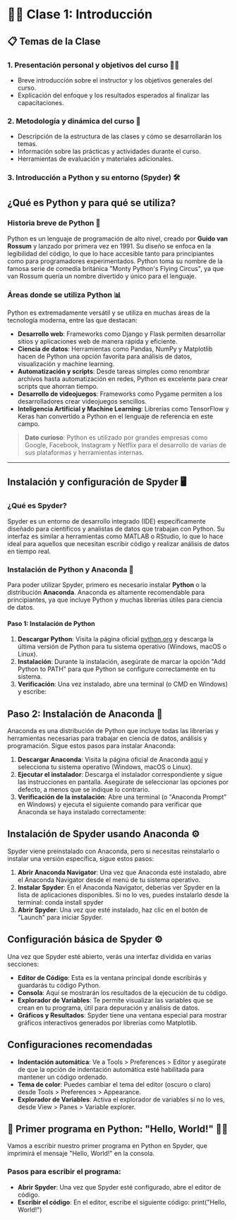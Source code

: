 # 🧑‍🏫 **Clase 1: Introducción**

## 📋 Temas de la Clase

### 1. Presentación personal y objetivos del curso 👨‍🏫
   - Breve introducción sobre el instructor y los objetivos generales del curso.
   - Explicación del enfoque y los resultados esperados al finalizar las capacitaciones.

### 2. Metodología y dinámica del curso 📅
   - Descripción de la estructura de las clases y cómo se desarrollarán los temas.
   - Información sobre las prácticas y actividades durante el curso.
   - Herramientas de evaluación y materiales adicionales.

### 3. Introducción a Python y su entorno (Spyder) 🛠️
## **¿Qué es Python y para qué se utiliza?**

### Historia breve de Python 🐍
Python es un lenguaje de programación de alto nivel, creado por **Guido van Rossum** y lanzado por primera vez en 1991. Su diseño se enfoca en la legibilidad del código, lo que lo hace accesible tanto para principiantes como para programadores experimentados. Python toma su nombre de la famosa serie de comedia británica "Monty Python's Flying Circus", ya que van Rossum quería un nombre divertido y único para el lenguaje.

### Áreas donde se utiliza Python 📊
Python es extremadamente versátil y se utiliza en muchas áreas de la tecnología moderna, entre las que destacan:

- **Desarrollo web**: Frameworks como Django y Flask permiten desarrollar sitios y aplicaciones web de manera rápida y eficiente.
- **Ciencia de datos**: Herramientas como Pandas, NumPy y Matplotlib hacen de Python una opción favorita para análisis de datos, visualización y machine learning.
- **Automatización y scripts**: Desde tareas simples como renombrar archivos hasta automatización en redes, Python es excelente para crear scripts que ahorran tiempo.
- **Desarrollo de videojuegos**: Frameworks como Pygame permiten a los desarrolladores crear videojuegos sencillos.
- **Inteligencia Artificial y Machine Learning**: Librerías como TensorFlow y Keras han convertido a Python en el lenguaje de referencia en este campo.
  
> **Dato curioso**: Python es utilizado por grandes empresas como Google, Facebook, Instagram y Netflix para el desarrollo de varias de sus plataformas y herramientas internas.

---

## **Instalación y configuración de Spyder** 🖥️

### ¿Qué es Spyder?
Spyder es un entorno de desarrollo integrado (IDE) específicamente diseñado para científicos y analistas de datos que trabajan con Python. Su interfaz es similar a herramientas como MATLAB o RStudio, lo que lo hace ideal para aquellos que necesitan escribir código y realizar análisis de datos en tiempo real.

### Instalación de Python y Anaconda 🚀
Para poder utilizar Spyder, primero es necesario instalar **Python** o la distribución **Anaconda**. Anaconda es altamente recomendable para principiantes, ya que incluye Python y muchas librerías útiles para ciencia de datos.

#### Paso 1: Instalación de Python
1. **Descargar Python**: Visita la página oficial [python.org](https://www.python.org/) y descarga la última versión de Python para tu sistema operativo (Windows, macOS o Linux).
2. **Instalación**: Durante la instalación, asegúrate de marcar la opción "Add Python to PATH" para que Python se configure correctamente en tu sistema.
3. **Verificación**: Una vez instalado, abre una terminal (o CMD en Windows) y escribe:

## Paso 2: Instalación de Anaconda 🚀

Anaconda es una distribución de Python que incluye todas las librerías y herramientas necesarias para trabajar en ciencia de datos, análisis y programación. Sigue estos pasos para instalar Anaconda:

1. **Descargar Anaconda**: Visita la página oficial de Anaconda [aquí](https://www.anaconda.com/products/individual) y selecciona tu sistema operativo (Windows, macOS o Linux).
2. **Ejecutar el instalador**: Descarga el instalador correspondiente y sigue las instrucciones en pantalla. Asegúrate de seleccionar las opciones por defecto, a menos que se indique lo contrario.
3. **Verificación de la instalación**: Abre una terminal (o "Anaconda Prompt" en Windows) y ejecuta el siguiente comando para verificar que Anaconda se haya instalado correctamente:


## Instalación de Spyder usando Anaconda ⚙️
Spyder viene preinstalado con Anaconda, pero si necesitas reinstalarlo o instalar una versión específica, sigue estos pasos:

1. **Abrir Anaconda Navigator**: Una vez que Anaconda esté instalado, abre el Anaconda Navigator desde el menú de tu sistema operativo.
2. **Instalar Spyder**: En el Anaconda Navigator, deberías ver Spyder en la lista de aplicaciones disponibles. Si no lo ves, puedes instalarlo desde la terminal:
conda install spyder
3. **Abrir Spyder**: Una vez que esté instalado, haz clic en el botón de "Launch" para iniciar Spyder.

## Configuración básica de Spyder ⚙️
Una vez que Spyder esté abierto, verás una interfaz dividida en varias secciones:

- **Editor de Código**: Esta es la ventana principal donde escribirás y guardarás tu código Python.
- **Consola**: Aquí se mostrarán los resultados de la ejecución de tu código.
- **Explorador de Variables**: Te permite visualizar las variables que se crean en tu programa, útil para depuración y análisis de datos.
- **Gráficos y Resultados**: Spyder tiene una ventana especial para mostrar gráficos interactivos generados por librerías como Matplotlib.
## Configuraciones recomendadas
- **Indentación automática**: Ve a Tools > Preferences > Editor y asegúrate de que la opción de indentación automática esté habilitada para mantener un código ordenado.
- **Tema de color**: Puedes cambiar el tema del editor (oscuro o claro) desde Tools > Preferences > Appearance.
- **Explorador de Variables**: Activa el explorador de variables si no lo ves, desde View > Panes > Variable explorer.

## 🐍 Primer programa en Python: "Hello, World!" 👨‍💻
Vamos a escribir nuestro primer programa en Python en Spyder, que imprimirá el mensaje "Hello, World!" en la consola.

### Pasos para escribir el programa:
- **Abrir Spyder**: Una vez que Spyder esté configurado, abre el editor de código.
- **Escribir el código**: En el editor, escribe el siguiente código:
print("Hello, World!")

